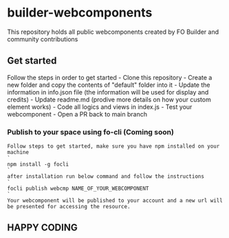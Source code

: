 # builder-webcomponents
This repository holds all public webcomponents created by FO Builder and community contributions

## Get started
Follow the steps in order to get started
    - Clone this repository
    - Create a new folder and copy the contents of "default" folder into it
    - Update the information in info.json file (the information will be used for display and credits)
    - Update readme.md (prodive more details on how your custom element works)
    - Code all logics and views in index.js
    - Test your webcomponent
    - Open a PR back to main branch

### Publish to your space using fo-cli (Coming soon)
    Follow steps to get started, make sure you have npm installed on your machine
    `
    npm install -g focli
    `
    after installation run below command and follow the instructions
    `
    focli publish webcmp NAME_OF_YOUR_WEBCOMPONENT
    `
    Your webcomponent will be published to your account and a new url will be presented for accessing the resource.

## HAPPY CODING
